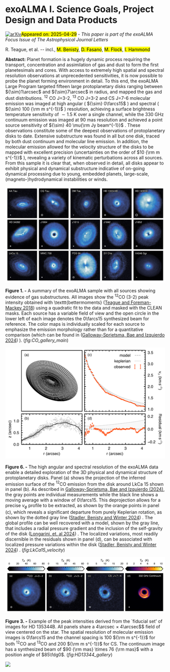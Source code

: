 <div class="macros" style="visibility:hidden;">
$\newcommand{\ensuremath}{}$
$\newcommand{\xspace}{}$
$\newcommand{\object}[1]{\texttt{#1}}$
$\newcommand{\farcs}{{.}''}$
$\newcommand{\farcm}{{.}'}$
$\newcommand{\arcsec}{''}$
$\newcommand{\arcmin}{'}$
$\newcommand{\ion}[2]{#1#2}$
$\newcommand{\textsc}[1]{\textrm{#1}}$
$\newcommand{\hl}[1]{\textrm{#1}}$
$\newcommand{\footnote}[1]{}$</div>



<div id="title">

# exoALMA I. Science Goals, Project Design and Data Products

</div>
<div id="comments">

[![arXiv](https://img.shields.io/badge/arXiv-2504.18688-b31b1b.svg)](https://arxiv.org/abs/2504.18688)<mark>Appeared on: 2025-04-29</mark> -  _This paper is part of the exoALMA Focus Issue of The Astrophysical Journal Letters_

</div>
<div id="authors">

R. Teague, et al. -- incl., <mark>M. Benisty</mark>, <mark>D. Fasano</mark>, <mark>M. Flock</mark>, <mark>I. Hammond</mark>

</div>
<div id="abstract">

**Abstract:** Planet formation is a hugely dynamic process requiring the transport, concentration and assimilation of gas and dust to form the first planetesimals and cores. With access to extremely high spatial and spectral resolution observations at unprecedented sensitivities, it is now possible to probe the planet forming environment in detail. To this end, the exoALMA Large Program targeted fifteen large protoplanetary disks ranging between ${\sim}1\arcsec$ and ${\sim}7\arcsec$ in radius, and mapped the gas and dust distributions. $^{12}$ CO J=3-2, $^{13}$ CO J=3-2 and CS J=7-6 molecular emission was imaged at high angular ( ${\sim} 0\farcs15$ ) and spectral ( ${\sim} 100 {\rm m s^{-1}}$ ) resolution, achieving a surface brightness temperature sensitivity of ${\sim}1.5$ K over a single channel, while the 330 GHz continuum emission was imaged at 90 mas resolution and achieved a point source sensitivity of ${\sim} 40 \mu{\rm Jy beam^{-1}}$ . These observations constitute some of the deepest observations of protoplanetary disks to date. Extensive substructure was found in all but one disk, traced by both dust continuum and molecular line emission. In addition, the molecular emission allowed for the velocity structure of the disks to be mapped with excellent precision (uncertainties on the order of $10 {\rm m s^{-1}}$ ), revealing a variety of kinematic perturbations across all sources. From this sample it is clear that, when observed in detail, all disks appear to exhibit physical and dynamical substructure indicative of on-going dynamical processing due to young, embedded planets, large-scale, (magneto-)hydrodynamical instabilities or winds.

</div>

<div id="div_fig1">

<img src="tmp_2504.18688/figures/12CO_gallery.png" alt="Fig1" width="100%"/>

**Figure 1. -** A summary of the exoALMA sample with all sources showing evidence of gas substructures. All images show the $^{12}$CO (3-2) peak intensity obtained with \texttt{bettermoments} ([Teague and Foreman-Mackey 2018]())  using a quadratic fit to the data and masked with the CLEAN masks. Each source has a variable field of view and the open circle in the lower left of each image denotes the $0$\farcs$15$ synthesized beam for reference. The color maps is individually scaled for each source to emphasize the emission morphology rather than for a quantitative comparison (which can be found in  ([Galloway-Sprietsma, Bae and Izquierdo 2024]()) ). (*fig:CO_gallery_main*)

</div>
<div id="div_fig2">

<img src="tmp_2504.18688/figures/emission_surface_rotation_profile_demo.png" alt="Fig6" width="100%"/>

**Figure 6. -** The high angular and spectral resolution of the exoALMA data enable a detailed exploration of the 3D physical and dynamical structure of protoplanetary disks. Panel (a) shows the projection of the inferred emission surface of the $^{12}$CO emission from the disk around LkCa 15 shown in panel (b). As described in [Galloway-Sprietsma, Bae and Izquierdo (2024)](), the gray points are individual measurements while the black line shows a moving average with a window of $0$\farcs$15$. This deprojection allows for a precise $v_{\phi}$ profile to be extracted, as shown by the orange points in panel (c), which reveals a significant departure from purely Keplerian rotation, as shown by the dotted gray line  ([Stadler, Benisty and Winter 2024]()) . The global profile can be well recovered with a model, shown by the gray line, that includes a radial pressure gradient and the inclusion of the self-gravity of the disk  ([Longarini, et. al 2024]()) . The localized variations, most readily discernible in the residuals shown in panel (d), can be associated with localized pressure variations within the disk  ([Stadler, Benisty and Winter 2024]()) . (*fig:LkCa15_velocity*)

</div>
<div id="div_fig3">

<img src="tmp_2504.18688/figures/HD135344_gallery.png" alt="Fig3" width="100%"/>

**Figure 3. -** Example of the peak intensities derived from the `fiducial set' of images for HD 135344B. All panels share a $4$\arcsec$\! \times 4$\arcsec$$ field of view centered on the star. The spatial resolution of molecular emission images is $0$\farcs$15$ and the channel spacing is 100 ${\rm m s^{-1}}$ for both $^{12}$CO and $^{13}$CO and 200 ${\rm m s^{-1}}$ for CS. The continuum image has a synthesized beam of $90 {\rm mas} \times 76 {\rm mas}$ with a position angle of $85\fdg0$. (*fig:HD13344_gallery*)

</div><div id="qrcode"><img src=https://api.qrserver.com/v1/create-qr-code/?size=100x100&data="https://arxiv.org/abs/2504.18688"></div>